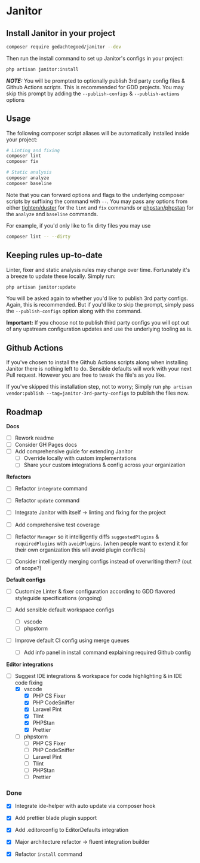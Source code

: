 # Janitor

## Install Janitor in your project

```bash
composer require gedachtegoed/janitor --dev
```

Then run the install command to set up Janitor's configs in your project:

```bash
php artisan janitor:install
```

**_NOTE:_** You will be prompted to optionally publish 3rd party config files & Github Actions scripts. This is recommended for GDD projects. You may skip this prompt by adding the `--publish-configs` & `--publish-actions` options

## Usage

The following composer script aliases will be automatically installed inside your project:

```bash
# Linting and fixing
composer lint
composer fix

# Static analysis
composer analyze
composer baseline
```

Note that you can forward options and flags to the underlying composer scripts by suffixing the command with `--`. You may pass any options from either [tighten/duster](https://github.com/tighten/duster) for the `lint` and `fix` commands or [phpstan/phpstan](https://phpstan.org/config-reference) for the `analyze` and `baseline` commands.

For example, if you'd only like to fix dirty files you may use

```bash
composer lint -- --dirty
```

## Keeping rules up-to-date

Linter, fixer and static analysis rules may change over time. Fortunately it's a breeze to update these locally. Simply run:

```bash
php artisan janitor:update
```

You will be asked again to whether you'd like to publish 3rd party configs. Again, this is recommended. But if you'd like to skip the prompt, simply pass the `--publish-configs` option along with the command.

**Important:** If you choose not to publish third party configs you will opt out of any upstream configuration updates and use the underlying tooling as is.

## Github Actions

If you've chosen to install the Github Actions scripts along when installing Janitor there is nothing left to do. Sensible defaults will work with your next Pull request. However you are free to tweak the file's as you like.

If you've skipped this installation step, not to worry; Simply run `php artisan vendor:publish --tag=janitor-3rd-party-configs` to publish the files now.

## Roadmap

**Docs**

- [ ] Rework readme
- [ ] Consider GH Pages docs
- [ ] Add comprehensive guide for extending Janitor
  - [ ] Override locally with custom implementations
  - [ ] Share your custom integrations & config across your organization

**Refactors**

- [ ] Refactor `integrate` command
- [ ] Refactor `update` command
- [ ] Integrate Janitor with itself -> linting and fixing for the project
- [ ] Add comprehensive test coverage

- [ ] Refactor `Manager` so it intelligently diffs `suggestedPlugins` & `requiredPlugins` with `avoidPlugins`. (when people want to extend it for their own organization this will avoid plugin conflicts)
- [ ] Consider intelligently merging configs instead of overwriting them? (out of scope?)

**Default configs**

- [ ] Customize Linter & fixer configuration according to GDD flavored styleguide specifications (ongoing)
- [ ] Add sensible default workspace configs

  - [ ] vscode
  - [ ] phpstorm

- [ ] Improve default CI config using merge queues
  - [ ] Add info panel in install command explaining required Github config

**Editor integrations**

- [ ] Suggest IDE integrations & workspace for code highlighting & in IDE code fixing
  - [x] vscode
    - [x] PHP CS Fixer
    - [x] PHP CodeSniffer
    - [x] Laravel Pint
    - [x] Tlint
    - [x] PHPStan
    - [x] Prettier
  - [ ] phpstorm
    - [ ] PHP CS Fixer
    - [ ] PHP CodeSniffer
    - [ ] Laravel Pint
    - [ ] Tlint
    - [ ] PHPStan
    - [ ] Prettier

### Done

- [x] Integrate ide-helper with auto update via composer hook
- [x] Add prettier blade plugin support
- [x] Add .editorconfig to EditorDefaults integration

- [x] Major architecture refactor -> fluent integration builder
- [x] Refactor `install` command
